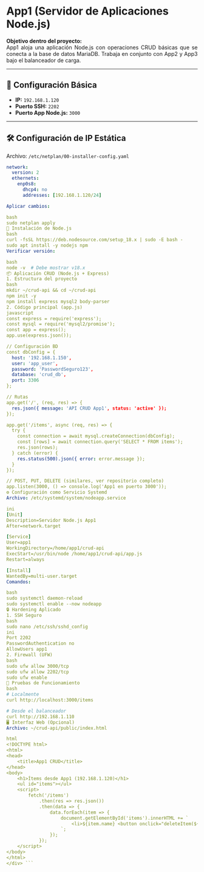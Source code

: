 
# **App1 (Servidor de Aplicaciones Node.js)**
<div align="justify">

**Objetivo dentro del proyecto:**  
App1 aloja una aplicación Node.js con operaciones CRUD básicas que se conecta a la base de datos MariaDB. Trabaja en conjunto con App2 y App3 bajo el balanceador de carga.

---

## **📌 Configuración Básica**
- **IP:** `192.168.1.120`
- **Puerto SSH:** `2202`
- **Puerto App Node.js:** `3000`

---

## **🛠️ Configuración de IP Estática**
Archivo: `/etc/netplan/00-installer-config.yaml`
```yaml
network:
  version: 2
  ethernets:
    enp0s8:
      dhcp4: no
      addresses: [192.168.1.120/24]

Aplicar cambios:

bash
sudo netplan apply
🚀 Instalación de Node.js
bash
curl -fsSL https://deb.nodesource.com/setup_18.x | sudo -E bash -
sudo apt install -y nodejs npm
Verificar versión:

bash
node -v  # Debe mostrar v18.x
📦 Aplicación CRUD (Node.js + Express)
1. Estructura del proyecto
bash
mkdir ~/crud-api && cd ~/crud-api
npm init -y
npm install express mysql2 body-parser
2. Código principal (app.js)
javascript
const express = require('express');
const mysql = require('mysql2/promise');
const app = express();
app.use(express.json());

// Configuración BD
const dbConfig = {
  host: '192.168.1.150',
  user: 'app_user',
  password: 'PasswordSeguro123',
  database: 'crud_db',
  port: 3306
};

// Rutas
app.get('/', (req, res) => {
  res.json({ message: 'API CRUD App1', status: 'active' });
});

app.get('/items', async (req, res) => {
  try {
    const connection = await mysql.createConnection(dbConfig);
    const [rows] = await connection.query('SELECT * FROM items');
    res.json(rows);
  } catch (error) {
    res.status(500).json({ error: error.message });
  }
});

// POST, PUT, DELETE (similares, ver repositorio completo)
app.listen(3000, () => console.log('App1 en puerto 3000'));
⚙️ Configuración como Servicio Systemd
Archivo: /etc/systemd/system/nodeapp.service

ini
[Unit]
Description=Servidor Node.js App1
After=network.target

[Service]
User=app1
WorkingDirectory=/home/app1/crud-api
ExecStart=/usr/bin/node /home/app1/crud-api/app.js
Restart=always

[Install]
WantedBy=multi-user.target
Comandos:

bash
sudo systemctl daemon-reload
sudo systemctl enable --now nodeapp
🔒 Hardening Aplicado
1. SSH Seguro
bash
sudo nano /etc/ssh/sshd_config
ini
Port 2202
PasswordAuthentication no
AllowUsers app1
2. Firewall (UFW)
bash
sudo ufw allow 3000/tcp
sudo ufw allow 2202/tcp
sudo ufw enable
🧪 Pruebas de Funcionamiento
bash
# Localmente
curl http://localhost:3000/items

# Desde el balanceador
curl http://192.168.1.110
🖥️ Interfaz Web (Opcional)
Archivo: ~/crud-api/public/index.html

html
<!DOCTYPE html>
<html>
<head>
    <title>App1 CRUD</title>
</head>
<body>
    <h1>Ítems desde App1 (192.168.1.120)</h1>
    <ul id="items"></ul>
    <script>
        fetch('/items')
            .then(res => res.json())
            .then(data => {
                data.forEach(item => {
                    document.getElementById('items').innerHTML += `
                        <li>${item.name} <button onclick="deleteItem(${item.id})">🗑️</button></li>
                    `;
                });
            });
    </script>
</body>
</html>
</div> ```